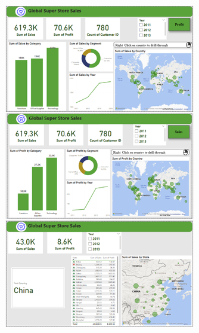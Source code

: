 ![alt text](screenshots/Capture1.PNG)
![alt text](screenshots/Capture2.PNG)
![alt text](screenshots/Capture3.PNG)


